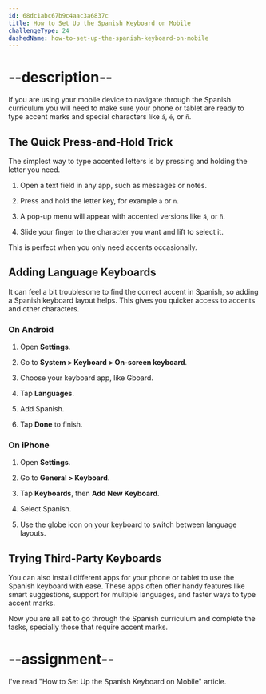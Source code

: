 ```yaml
---
id: 68dc1abc67b9c4aac3a6837c
title: How to Set Up the Spanish Keyboard on Mobile
challengeType: 24
dashedName: how-to-set-up-the-spanish-keyboard-on-mobile
---
```


# --description--

If you are using your mobile device to navigate through the Spanish curriculum you will need to make sure your phone or tablet are ready to type accent marks and special characters like `á`, `é`, or `ñ`.

## The Quick Press-and-Hold Trick  

The simplest way to type accented letters is by pressing and holding the letter you need.  

1. Open a text field in any app, such as messages or notes.

2. Press and hold the letter key, for example `a` or `n`.

3. A pop-up menu will appear with accented versions like `á`, or `ñ`.

4. Slide your finger to the character you want and lift to select it.  

This is perfect when you only need accents occasionally.  


## Adding Language Keyboards  

It can feel a bit troublesome to find the correct accent in Spanish, so adding a Spanish keyboard layout helps. This gives you quicker access to accents and other characters.


### On Android  

1. Open **Settings**.

2. Go to **System > Keyboard > On-screen keyboard**.

3. Choose your keyboard app, like Gboard.

4. Tap **Languages**.

5. Add Spanish.

6. Tap **Done** to finish.  


### On iPhone  

1. Open **Settings**.

2. Go to **General > Keyboard**.

3. Tap **Keyboards**, then **Add New Keyboard**.

4. Select Spanish.

5. Use the globe icon on your keyboard to switch between language layouts.


## Trying Third-Party Keyboards  

You can also install different apps for your phone or tablet to use the Spanish keyboard with ease. These apps often offer handy features like smart suggestions, support for multiple languages, and faster ways to type accent marks.

Now you are all set to go through the Spanish curriculum and complete the tasks, specially those that require accent marks.

# --assignment--

I've read "How to Set Up the Spanish Keyboard on Mobile" article.
